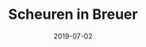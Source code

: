 ---
layout: item
title: "Scheuren in Breuer"
type: article
org: Archined
date: 2019-07-02
slug: scheuren-in-breuer
link: https://www.archined.nl/2019/07/scheuren-in-breuer/
external: true
---